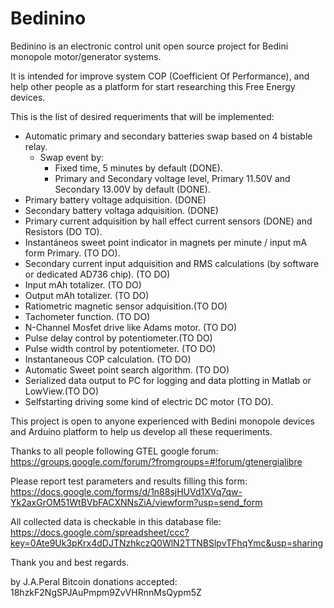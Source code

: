 Bedinino
========

Bedinino is an electronic control unit open source project for Bedini monopole motor/generator systems.

It is intended for improve system COP (Coefficient Of Performance), and help other people as a platform for start researching this Free Energy devices.

This is the list of desired requeriments that will be implemented:

- Automatic primary and secondary batteries swap based on 4 bistable relay.
 	* Swap event by:
 	 	- Fixed time, 5 minutes by default (DONE).
 		- Primary and Secondary voltage level, Primary 11.50V and Secondary 13.00V by default (DONE).
- Primary battery voltage adquisition. (DONE)
- Secondary battery voltaga adquisition. (DONE)
- Primary current adquisition by hall effect current sensors (DONE) and Resistors (DO TO).
- Instantáneos sweet point indicator in magnets per minute / input mA form Primary. (TO DO).
- Secondary current input adquisition and RMS calculations (by software or dedicated AD736 chip). (TO DO)
- Input mAh totalizer. (TO DO)
- Output mAh totalizer. (TO DO)
- Ratiometric magnetic sensor adquisition.(TO DO)
- Tachometer function. (TO DO)
- N-Channel Mosfet drive like Adams motor. (TO DO)
- Pulse delay control by potentiometer.(TO DO)
- Pulse width control by potentiometer. (TO DO)
- Instantaneous COP calculation. (TO DO)
- Automatic Sweet point search algorithm. (TO DO)
- Serialized data output to PC for logging and data plotting in Matlab or LowView.(TO DO)
- Selfstarting driving some kind of electric DC motor (TO DO).

This project is open to anyone experienced with Bedini monopole devices and Arduino platform to help us develop all these requeriments.

Thanks to all people following GTEL google forum:
	https://groups.google.com/forum/?fromgroups=#!forum/gtenergialibre

Please report test parameters and results filling this form:
	https://docs.google.com/forms/d/1n88sjHUVd1XVq7qw-Yk2axGrOM51WtBVbFACXNNsZiA/viewform?usp=send_form

All collected data is checkable in this database file:
	https://docs.google.com/spreadsheet/ccc?key=0Ate9Uk3pKrx4dDJTNzhkczQ0WlN2TTNBSlpvTFhqYmc&usp=sharing

Thank you and best regards.


by J.A.Peral
Bitcoin donations accepted: 18hzkF2NgSPJAuPmpm9ZvVHRnnMsQypm5Z
